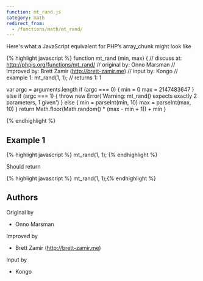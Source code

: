 ```yaml
---
function: mt_rand.js
category: math
redirect_from:
  - /functions/math/mt_rand/
---
```


<!-- WARNING! This file is auto generated by `npm run web:inject`, do not edit by hand -->

Here's what a JavaScript equivalent for PHP’s array_chunk might look like

{% highlight javascript %}
function mt_rand (min, max) {
  //  discuss at: http://phpjs.org/functions/mt_rand/
  // original by: Onno Marsman
  // improved by: Brett Zamir (http://brett-zamir.me)
  //    input by: Kongo
  //   example 1: mt_rand(1, 1);
  //   returns 1: 1

  var argc = arguments.length
  if (argc === 0) {
    min = 0
    max = 2147483647
  } else if (argc === 1) {
    throw new Error('Warning: mt_rand() expects exactly 2 parameters, 1 given')
  } else {
    min = parseInt(min, 10)
    max = parseInt(max, 10)
  }
  return Math.floor(Math.random() * (max - min + 1)) + min
}

{% endhighlight %}

## Example 1

{% highlight javascript %}
mt_rand(1, 1);
{% endhighlight %}

Should return

{% highlight javascript %}
mt_rand(1, 1);{% endhighlight %}


## Authors


Original by

- Onno Marsman


Improved by

- Brett Zamir (http://brett-zamir.me)


Input by

- Kongo

